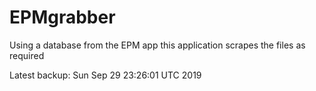 # EPMgrabber
Using a database from the EPM app this application scrapes the files as required


Latest backup: Sun Sep 29 23:26:01 UTC 2019
